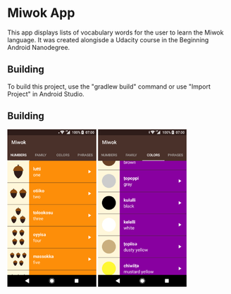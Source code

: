 Miwok App
===================================

This app displays lists of vocabulary words for the user to learn the Miwok language.
It was created alongisde a Udacity course in the Beginning Android Nanodegree.

Building
---------------

To build this project, use the "gradlew build" command or use "Import Project" in 
Android Studio.


Building
---------------
<div>
  <img src="/screenshots/numbers_screenshot.png" alt="Numbers Screenshot" width="40%"/>
  <img src="/screenshots/colors_screenshot.png" alt="Colors Screenshot" width="40%"/>
</div>
